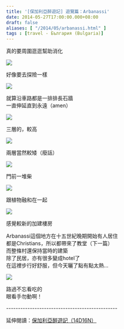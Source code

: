 ```yaml
---
title: '[保加利亞醉遊記] 遊覽篇：Arbanassi'
date: 2014-05-27T17:00:00.000+08:00
draft: false
aliases: [ "/2014/05/arbanassi.html" ]
tags : [travel - България (Bulgaria)]
---
```


真的要周圍逛逛幫助消化  

![](/images/bulgaria8h1.jpg)

好像要去探險一樣  

![](/images/bulgaria8h2.jpg)

就算沿車路都是一排排長石牆  
一直伸延直到永遠（amen）  

![](/images/bulgaria8h3.jpg)

三層的，較高  

![](/images/bulgaria8h4.jpg)

兩層當然較矮（廢話）  

![](/images/bulgaria8h5.jpg)

門前一堆柴  

![](/images/bulgaria8h6.jpg)

跟植物融和在一起  

![](/images/bulgaria8h7.jpg)

感覺較新的加建樓房  
  
Arbanassi這個地方在十五世紀晚期開始有人居住  
都是Christians，所以都帶來了教堂（下一篇）  
而整條村還保持當時的建築  
除了民居，亦有很多變成hotel了  
在這裡步行好舒服，但今天曬了點有點太熱…  

![](/images/bulgaria8h8.jpg)

路過不忘看吃的  
眼看手勿動啊！  
  
\-----------------------------------------------  
  
延伸閱讀：[保加利亞醉遊記（14D16N）](https://hidie.net/bulgaria14d16n/)
